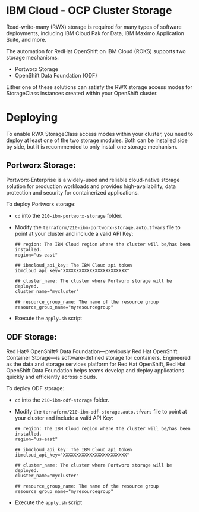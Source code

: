 # IBM Cloud - OCP Cluster Storage

Read-write-many (RWX) storage is required for many types of software deployments, including IBM Cloud Pak for Data, IBM Maximo Application Suite, and more.

The automation for RedHat OpenShift on IBM Cloud (ROKS) supports two storage mechanisms:

- Portworx Storage
- OpenShift Data Foundation (ODF)

Either one of these solutions can satisfy the RWX storage access modes for StorageClass instances created within your OpenShift cluster.

# Deploying 

To enable RWX StorageClass access modes within your cluster, you need to deploy at least one of the two storage modules.  Both can be installed side by side, but it is recommended to only install one storage mechanism.  

## Portworx Storage:

Portworx-Enterprise is a widely-used and reliable cloud-native storage solution for production workloads and provides high-availability, data protection and security for containerized applications.

To deploy Portworx storage:

- `cd` into the `210-ibm-portworx-storage` folder.
- Modify the `terraform/210-ibm-portworx-storage.auto.tfvars` file to point at your cluster and include a valid API Key:

  ```
  ## region: The IBM Cloud region where the cluster will be/has been installed.
  region="us-east"
  
  ## ibmcloud_api_key: The IBM Cloud api token
  ibmcloud_api_key="XXXXXXXXXXXXXXXXXXXXXXXX"
    
  ## cluster_name: The cluster where Portworx storage will be deployed.
  cluster_name="mycluster"
    
  ## resource_group_name: The name of the resource group
  resource_group_name="myresourcegroup"
  ```

- Execute the `apply.sh` script


## ODF Storage:

Red Hat® OpenShift® Data Foundation—previously Red Hat OpenShift Container Storage—is software-defined storage for containers. Engineered as the data and storage services platform for Red Hat OpenShift, Red Hat OpenShift Data Foundation helps teams develop and deploy applications quickly and efficiently across clouds.

To deploy ODF storage:

- `cd` into the `210-ibm-odf-storage` folder.
- Modify the `terraform/210-ibm-odf-storage.auto.tfvars` file to point at your cluster and include a valid API Key:

  ```
  ## region: The IBM Cloud region where the cluster will be/has been installed.
  region="us-east"
  
  ## ibmcloud_api_key: The IBM Cloud api token
  ibmcloud_api_key="XXXXXXXXXXXXXXXXXXXXXXXX"
    
  ## cluster_name: The cluster where Portworx storage will be deployed.
  cluster_name="mycluster"
    
  ## resource_group_name: The name of the resource group
  resource_group_name="myresourcegroup"
  ```

- Execute the `apply.sh` script
